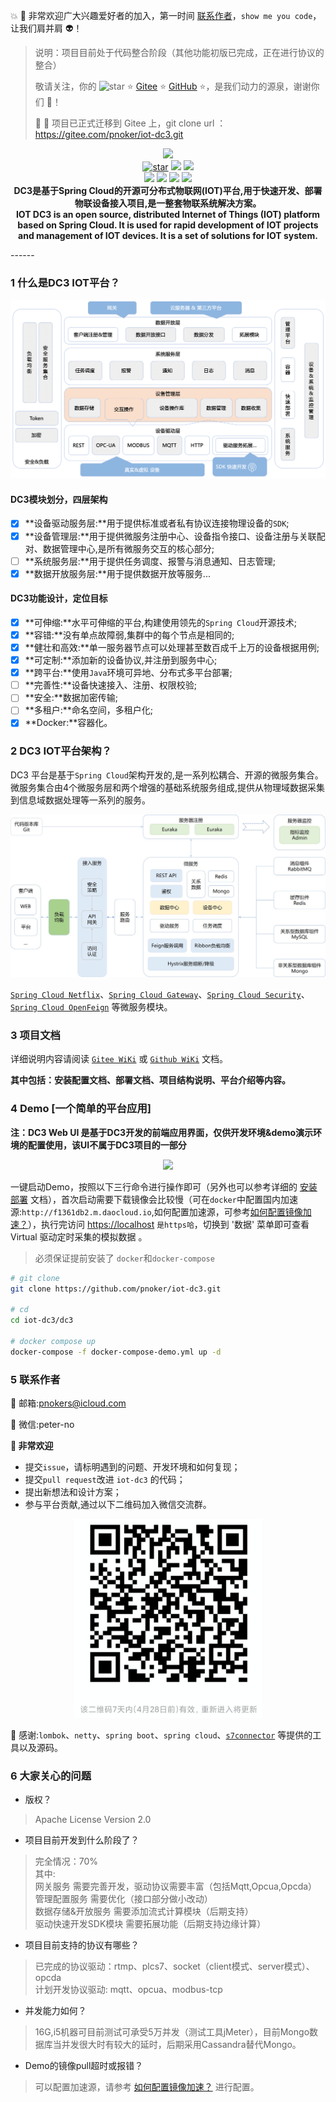 :boom: :rocket: 非常欢迎广大兴趣爱好者的加入，第一时间 [联系作者](#6-联系作者)，`show me you code`，让我们肩并肩 :alien:！
>说明：项目目前处于代码整合阶段（其他功能初版已完成，正在进行协议的整合）
>
>敬请关注，你的 <img src='https://gitee.com/pnoker/iot-dc3/badge/star.svg?theme=gray' alt='star'> :star:  [Gitee](https://gitee.com/pnoker/iot-dc3)  :star: [GitHub](https://github.com/pnoker/iot-dc3) :star:，是我们动力的源泉，谢谢你们 :tada:！
>
>:pushpin: :pushpin: 项目已正式迁移到 Gitee 上，git clone url ：https://gitee.com/pnoker/iot-dc3.git

<p align="center">
    <img src="./dc3/images/iot-dc3-logo.png" width="400"><br>
    <a href='https://gitee.com/pnoker/iot-dc3/stargazers'><img src='https://gitee.com/pnoker/iot-dc3/badge/star.svg?theme=gray' alt='star'></a>
    <a href="https://travis-ci.org/pnoker/iot-dc3"><img src="https://travis-ci.org/pnoker/iot-dc3.svg?branch=master"></a>
    <a href="https://codecov.io/gh/pnoker/iot-dc3"><img src="https://codecov.io/gh/pnoker/iot-dc3/branch/master/graph/badge.svg"></a><br>
	<a><img src="https://img.shields.io/badge/JDK-1.8-green.svg"></a>
	<a><img src="https://img.shields.io/badge/Spring Boot-2.2.4.RELEASE-blue.svg"></a>
	<a><img src="https://img.shields.io/badge/Spring Cloud-Hoxton.SR1-blue.svg"></a>
	<a href="https://github.com/pnoker/iot-dc3/blob/master/LICENSE"><img src="https://img.shields.io/github/license/pnoker/iot-dc3.svg"></a>	
	<br><strong>DC3是基于Spring Cloud的开源可分布式物联网(IOT)平台,用于快速开发、部署物联设备接入项目,是一整套物联系统解决方案。<br>IOT DC3 is an open source, distributed Internet of Things (IOT) platform based on Spring Cloud. It is used for rapid development of IOT projects and management of IOT devices. It is a set of solutions for IOT system.</strong>
</p>
------

### 1 什么是DC3 IOT平台？

 ![iot-dc3-architecture](dc3/images/iot-dc3-architecture1.jpg)

#### DC3模块划分，四层架构

 * [x] **设备驱动服务层:**用于提供标准或者私有协议连接物理设备的`SDK`;
 * [x] **设备管理层:**用于提供微服务注册中心、设备指令接口、设备注册与关联配对、数据管理中心,是所有微服务交互的核心部分;
 * [ ] **系统服务层:**用于提供任务调度、报警与消息通知、日志管理;
 * [x] **数据开放服务层:**用于提供数据开放等服务...

#### DC3功能设计，定位目标

 * [x] **可伸缩:**水平可伸缩的平台,构建使用领先的`Spring Cloud`开源技术;
 * [x] **容错:**没有单点故障弱,集群中的每个节点是相同的;
 * [x] **健壮和高效:**单一服务器节点可以处理甚至数百成千上万的设备根据用例;
 * [x] **可定制:**添加新的设备协议,并注册到服务中心;
 * [x] **跨平台:**使用`Java`环境可异地、分布式多平台部署;
 * [ ] **完善性:**设备快速接入、注册、权限校验;
 * [ ] **安全:**数据加密传输;
 * [ ] **多租户:**命名空间，多租户化;
 * [x] **Docker:**容器化。

### 2 DC3 IOT平台架构？

DC3 平台是基于`Spring Cloud`架构开发的,是一系列松耦合、开源的微服务集合。
微服务集合由4个微服务层和两个增强的基础系统服务组成,提供从物理域数据采集到信息域数据处理等一系列的服务。

![iot-dc3-architecture](dc3/images/iot-dc3-architecture2.jpg)

[`Spring Cloud Netflix`](https://cloud.spring.io/spring-cloud-netflix)、[`Spring Cloud Gateway`](https://cloud.spring.io/spring-cloud-gateway)、[`Spring Cloud Security`](https://cloud.spring.io/spring-cloud-security)、[`Spring Cloud OpenFeign`](https://cloud.spring.io/spring-cloud-openfeign) 等微服务模块。

### 3 项目文档

详细说明内容请阅读 [`Gitee WiKi`](https://gitee.com/pnoker/iot-dc3/wikis/Home) 或  [`Github WiKi`](https://github.com/pnoker/iot-dc3/wiki) 文档。

**其中包括：安装配置文档、部署文档、项目结构说明、平台介绍等内容。**

### 4 Demo [一个简单的平台应用]

**注：DC3 Web UI 是基于DC3开发的前端应用界面，仅供开发环境&demo演示环境的配置使用，该UI不属于DC3项目的一部分**

<p align="center">
<img src="./dc3/images/iot-dc3-web.png"><br>
</p>

一键启动Demo，按照以下三行命令进行操作即可（另外也可以参考详细的 [安装部署](https://github.com/pnoker/iot-dc3/wiki/%E5%AE%89%E8%A3%85%E9%85%8D%E7%BD%AE) 文档），首次启动需要下载镜像会比较慢（可在`docker`中配置国内加速源:`http://f1361db2.m.daocloud.io`,如何配置加速源，可参考[如何配置镜像加速？](https://github.com/pnoker/iot-dc3/wiki/Docker%E5%8A%A0%E9%80%9F)），执行完访问 [https://localhost](https://localhost:8000) `是https哈`，切换到 '数据' 菜单即可查看 Virtual 驱动定时采集的模拟数据 。

> 必须保证提前安装了 `docker`和`docker-compose`

```bash
# git clone
git clone https://github.com/pnoker/iot-dc3.git

# cd
cd iot-dc3/dc3

# docker compose up
docker-compose -f docker-compose-demo.yml up -d
```

### 5 联系作者

:whale2: 邮箱:pnokers@icloud.com

:speech_balloon: 微信:peter-no

**:mega: 非常欢迎**
 - 提交`issue`，请标明遇到的问题、开发环境和如何复现；
 - 提交`pull request`改进 `iot-dc3` 的代码；
 - 提出新想法和设计方案；
 - 参与平台贡献,通过以下二维码加入微信交流群。

<p align="center">
<img src="./dc3/images/wechart.png" width="300"><br>
</p>

:lollipop: 感谢:`lombok`、`netty`、`spring boot`、`spring cloud`、[`s7connector`](https://github.com/s7connector/s7connector) 等提供的工具以及源码。

### 6 大家关心的问题

- 版权？

> Apache License Version 2.0

- 项目目前开发到什么阶段了？

> 完全情况：70% \
> 其中: \
> 网关服务 需要完善开发，驱动协议需要丰富（包括Mqtt,Opcua,Opcda）\
> 管理配置服务 需要优化（接口部分做小改动）\
> 数据存储&开放服务 需要添加流式计算模块（后期支持）\
> 驱动快速开发SDK模块 需要拓展功能（后期支持边缘计算）

- 项目目前支持的协议有哪些？

> 已完成的协议驱动：rtmp、plcs7、socket（client模式、server模式）、opcda \
> 计划开发协议驱动: mqtt、opcua、modbus-tcp

- 并发能力如何？

> 16G,i5机器可目前测试可承受5万并发（测试工具jMeter），目前Mongo数据库当并发很大时有较大的延时，后期采用Cassandra替代Mongo。

- Demo的镜像pull超时或报错？

> 可以配置加速源，请参考 [如何配置镜像加速？](https://github.com/pnoker/iot-dc3/wiki/Docker%E5%8A%A0%E9%80%9F) 进行配置。